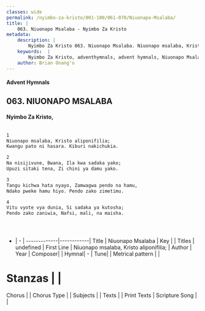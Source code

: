 ```yaml
---
classes: wide
permalink: /nyimbo-za-kristo/001-100/061-070/Niuonapo-Msalaba/
title: |
    063. Niuonapo Msalaba - Nyimbo Za Kristo
metadata:
    description: |
        Nyimbo Za Kristo 063. Niuonapo Msalaba. Niuonapo msalaba, Kristo aliponifilia; Kwangu pato ni hasara. Kiburi nakichukia.  
    keywords:  |
        Nyimbo Za Kristo, adventhymnals, advent hymnals, Niuonapo Msalaba, Niuonapo msalaba, Kristo aliponifilia;. 
    author: Brian Onang'o
---
```


#### Advent Hymnals
## 063. NIUONAPO MSALABA
####  Nyimbo Za Kristo,

```txt

1
Niuonapo msalaba, Kristo aliponifilia;
Kwangu pato ni hasara. Kiburi nakichukia.

2
Na nisijivune, Bwana, Ila kwa sadaka yako;
Upuzi sitaki tena, Zi chini ya damu yako.

3
Tangu kichwa hata nyayo, Zamwagwa pendo na hamu,
Ndako pweke hamu hiyo. Pendo zako zimetimu.

4
Vitu vyote vya dunia, Si sadaka ya kutosha;
Pendo zako zaniwia, Nafsi, mali, na maisha.





```

- |   -  |
-------------|------------|
Title | Niuonapo Msalaba |
Key |  |
Titles | undefined |
First Line | Niuonapo msalaba, Kristo aliponifilia; |
Author | 
Year | 
Composer| |
Hymnal|  - |
Tune|  |
Metrical pattern | |
# Stanzas |  |
Chorus |  |
Chorus Type |  |
Subjects | |
Texts |  |
Print Texts | 
Scripture Song |  |
    
